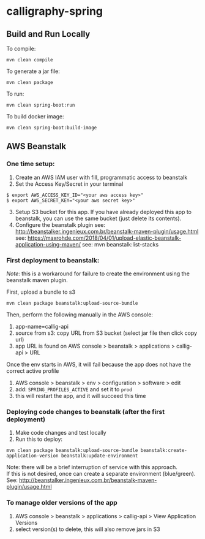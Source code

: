 # calligraphy-spring

## Build and Run Locally

To compile:
```
mvn clean compile
```

To generate a jar file:
```
mvn clean package
```

To run:
```
mvn clean spring-boot:run
```

To build docker image:
```
mvn clean spring-boot:build-image
```

## AWS Beanstalk

### One time setup:
1. Create an AWS IAM user with fill, programmatic access to beanstalk
2. Set the Access Key/Secret in your terminal
```
$ export AWS_ACCESS_KEY_ID="<your aws access key>"
$ export AWS_SECRET_KEY="<your aws secret key>"
```
3. Setup S3 bucket for this app. If you have already deployed this app to beanstalk, you can use the same bucket (just delete its contents).
4. Configure the beanstalk plugin
see: http://beanstalker.ingenieux.com.br/beanstalk-maven-plugin/usage.html
see: https://maxrohde.com/2018/04/01/upload-elastic-beanstalk-application-using-maven/
see: mvn beanstalk:list-stacks

### First deployment to beanstalk:
*Note*: this is a workaround for failure to create the environment using the beanstalk maven plugin.

First, upload a bundle to s3
```
mvn clean package beanstalk:upload-source-bundle
```

Then, perform the following manually in the AWS console:
1. app-name=callig-api
2. source from s3: copy URL from S3 bucket (select jar file then click copy url)
3. app URL is found on AWS console > beanstalk > applications > callig-api > URL

Once the env starts in AWS, it will fail because the app does not have the correct active profile
1. AWS console > beanstalk > env > configuration > software > edit
2. add: `SPRING_PROFILES_ACTIVE` and set it to `prod`
3. this will restart the app, and it will succeed this time

### Deploying code changes to beanstalk (after the first deployment)
1. Make code changes and test locally
2. Run this to deploy:
```
mvn clean package beanstalk:upload-source-bundle beanstalk:create-application-version beanstalk:update-environment
```
Note: there will be a brief interruption of service with this approach.  
If this is not desired, once can create a separate environment (blue/green).
See: http://beanstalker.ingenieux.com.br/beanstalk-maven-plugin/usage.html

### To manage older versions of the app
1. AWS console > beanstalk > applications > callig-api > View Application Versions
2. select version(s) to delete, this will also remove jars in S3
